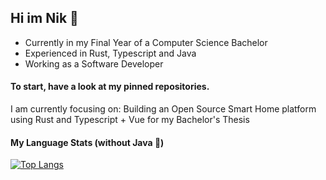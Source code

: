 ## Hi im Nik 👋
- Currently in my Final Year of a Computer Science Bachelor
- Experienced in Rust, Typescript and Java
- Working as a Software Developer

#### To start, have a look at my pinned repositories. 
I am currently focusing on: Building an Open Source Smart Home platform using Rust and Typescript + Vue for my Bachelor's Thesis


#### My Language Stats (without Java 🙂)
[![Top Langs](https://github-readme-stats.vercel.app/api/top-langs/?username=niknik3610&hide=java)](https://github.com/anuraghazra/github-readme-stats)
